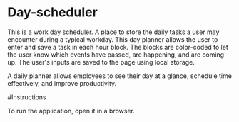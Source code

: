 # Day-scheduler

This is a work day scheduler.
A place to store the daily tasks a user may encounter during a typical workday. This day planner allows the user to enter and save a task in each hour block. The blocks are color-coded to let the user know which events have passed, are happening, and are coming up. The user's inputs are saved to the page using local storage.

A daily planner allows employees to see their day at a glance, schedule time effectively, and improve productivity.

#Instructions

To run the application, open it in a browser.